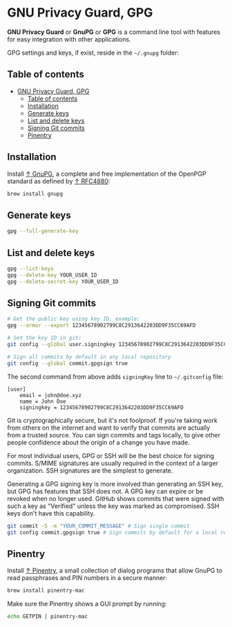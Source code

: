 # GNU Privacy Guard, GPG

**GNU Privacy Guard** or **GnuPG** or **GPG** is a command line tool with features for easy integration with other applications.

GPG settings and keys, if exist, reside in the `~/.gnupg` folder:

## Table of contents

- [GNU Privacy Guard, GPG](#gnu-privacy-guard-gpg)
  - [Table of contents](#table-of-contents)
  - [Installation](#installation)
  - [Generate keys](#generate-keys)
  - [List and delete keys](#list-and-delete-keys)
  - [Signing Git commits](#signing-git-commits)
  - [Pinentry](#pinentry)

## Installation

Install [↑ GnuPG](https://gnupg.org), a complete and free implementation of the OpenPGP standard as defined by [↑ RFC4880](https://www.ietf.org/rfc/rfc4880.txt):

```bash
brew install gnupg
```

## Generate keys

```bash
gpg --full-generate-key
```

## List and delete keys

```bash
gpg --list-keys
gpg --delete-key YOUR_USER_ID
gpg --delete-secret-key YOUR_USER_ID
```

## Signing Git commits

```bash
# Get the public key using key ID, example:
gpg --armor --export 12345678902799C8C2913642203DD9F35CC69AFD

# Set the key ID in git:
git config --global user.signingkey 12345678902799C8C2913642203DD9F35CC69AFD

# Sign all commits by default in any local repository
git config --global commit.gpgsign true
```

The second command from above adds `signingKey` line to `~/.gitconfig` file:

```text
[user]
	email = john@doe.xyz
	name = John Doe
	signingkey = 12345678902799C8C2913642203DD9F35CC69AFD
```

Git is cryptographically secure, but it's not foolproof. If you're taking work from others on the internet and want to verify that commits are actually from a trusted source. You can sign commits and tags locally, to give other people confidence about the origin of a change you have made.

For most individual users, GPG or SSH will be the best choice for signing commits. S/MIME signatures are usually required in the context of a larger organization. SSH signatures are the simplest to generate.

Generating a GPG signing key is more involved than generating an SSH key, but GPG has features that SSH does not. A GPG key can expire or be revoked when no longer used. GitHub shows commits that were signed with such a key as "Verified" unless the key was marked as compromised. SSH keys don't have this capability.

```bash
git commit -S -m "YOUR_COMMIT_MESSAGE" # Sign single commit
git config commit.gpgsign true # Sign commits by default for a local repository
```

## Pinentry

Install [↑ Pinentry](https://www.gnupg.org/related_software/pinentry/index.html), a small collection of dialog programs that allow GnuPG to read passphrases and PIN numbers in a secure manner:

```bash
brew install pinentry-mac
```

Make sure the Pinentry shows a GUI prompt by running:

```bash
echo GETPIN | pinentry-mac
```
